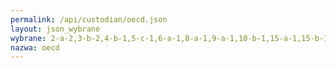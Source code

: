 ```yaml
---
permalink: /api/custodian/oecd.json
layout: json_wybrane
wybrane: 2-a-2,3-b-2,4-b-1,5-c-1,6-a-1,8-a-1,9-a-1,10-b-1,15-a-1,15-b-1,17-2-1,17-9-1,17-15-1,17-16-1
nazwa: oecd
---
```

